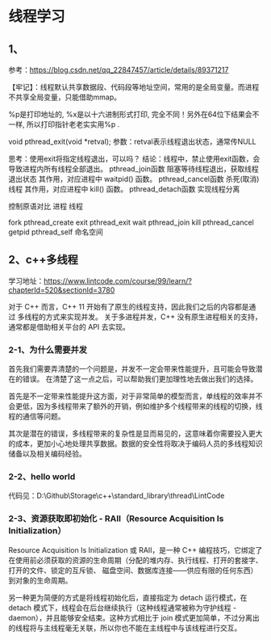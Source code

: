 # 线程学习

## 1、
参考：https://blog.csdn.net/qq_22847457/article/details/89371217

【牢记】：线程默认共享数据段、代码段等地址空间，常用的是全局变量。而进程不共享全局变量，只能借助mmap。

%p是打印地址的, %x是以十六进制形式打印, 完全不同！另外在64位下结果会不一样, 所以打印指针老老实实用%p .

void pthread_exit(void *retval); 参数：retval表示线程退出状态，通常传NULL

思考：使用exit将指定线程退出，可以吗？ 结论：线程中，禁止使用exit函数，会导致进程内所有线程全部退出。
pthread_join函数  阻塞等待线程退出，获取线程退出状态 其作用，对应进程中 waitpid() 函数。
pthread_cancel函数  杀死(取消)线程 其作用，对应进程中 kill() 函数。
pthread_detach函数  实现线程分离

控制原语对比
进程            线程

fork          pthread_create
exit          pthread_exit
wait          pthread_join
kill          pthread_cancel
getpid        pthread_self 命名空间

## 2、c++多线程
学习地址：https://www.lintcode.com/course/99/learn/?chapterId=520&sectionId=3780

对于 C++ 而言，C++ 11 开始有了原生的线程支持，因此我们之后的内容都是通过 多线程的方式来实现并发。
关于多进程并发，C++ 没有原生进程相关的支持，通常都是借助相关平台的 API 去实现。

### 2-1、为什么需要并发
首先我们需要弄清楚的一个问题是，并发不一定会带来性能提升，且可能会导致潜在的错误。 在清楚了这一点之后，可以帮助我们更加理性地去做出我们的选择。

首先是不一定带来性能提升这方面，对于非常简单的模型而言，单线程的效率并不会更低，因为多线程带来了额外的开销，例如维护多个线程带来的线程的切换，线程的通信等问题。

其次是潜在的错误，多线程带来的复杂性是显而易见的，这意味着你需要投入更大的成本，更加小心地处理共享数据。数据的安全性将取决于编码人员的多线程知识储备以及相关编码经验。

### 2-2、hello world
代码见：D:\Github\Storage\c++\standard_library\thread\LintCode

### 2-3、资源获取即初始化 - RAII（Resource Acquisition Is Initialization）
Resource Acquisition Is Initialization 或 RAII，是一种 C++ 编程技巧，它绑定了在使用前必须获取的资源的生命周期（分配的堆内存、执行线程、打开的套接字、打开的文件、锁定的互斥锁、 磁盘空间、数据库连接——供应有限的任何东西）到对象的生命周期。

另一种更为简便的方式是将线程初始化后，直接指定为 detach 运行模式，在 detach 模式下，线程会在后台继续执行（这种线程通常被称为守护线程 - daemon），并且能够安全结束。这种方式相比于 join 模式更加简单，不过分离出的线程将与主线程毫无关联，所以你也不能在主线程中与该线程进行交互。



